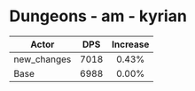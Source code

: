 # Dungeons - am - kyrian
| Actor | DPS | Increase |
|---|:---:|:---:|
|new_changes|7018|0.43%|
|Base|6988|0.00%|
